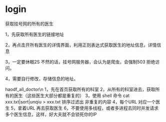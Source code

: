 # login
获取挂号网的所有的医生


1，先获取所有医生的链接地址


2，再点击开所有医生的详情界面，利用正则表达式获取医生的地址信息，详情信息


3，一定要休眠2S 不然的话，挂号网服务器，会认为是爬虫，会强制503 拒绝访问。

4，需要自行修改，存储信息的地址。

haodf_all_doctor\n
1，先在首页获取所有的科室
2，从所有的科室进去，获取所有的医生（这些医生大部分都是重复的）
3，使用 shell 命令 cat xxx.txt|sort|unqiu > xxx.txt 排序过滤出 非重复的内容
4，每个URL 对应一个医生
5，拿着URL 再去获取医生
6，不要使用多线程，或者多进程去同时并发请求多个医生信息，这样，好大夫就不会锁死你的IP 

